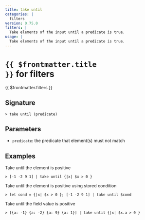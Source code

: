 ```yaml
---
title: take until
categories: |
  filters
version: 0.75.0
filters: |
  Take elements of the input until a predicate is true.
usage: |
  Take elements of the input until a predicate is true.
---
```


# <code>{{ $frontmatter.title }}</code> for filters

<div class='command-title'>{{ $frontmatter.filters }}</div>

## Signature

```> take until (predicate)```

## Parameters

 -  `predicate`: the predicate that element(s) must not match

## Examples

Take until the element is positive
```shell
> [-1 -2 9 1] | take until {|x| $x > 0 }
```

Take until the element is positive using stored condition
```shell
> let cond = {|x| $x > 0 }; [-1 -2 9 1] | take until $cond
```

Take until the field value is positive
```shell
> [{a: -1} {a: -2} {a: 9} {a: 1}] | take until {|x| $x.a > 0 }
```
